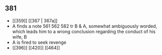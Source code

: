 ## 381
- [[359]] [[367 | 367a]] 
- A finds a note 561 562 582 tr B &amp; A, somewhat ambiguously worded, which leads him to a wrong conclusion regarding the conduct of his wife, B
- A is fired to seek revenge
- [[396]] [[420]] [[464]] 

